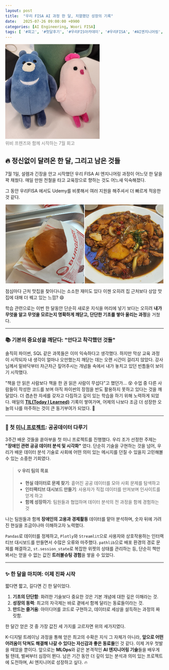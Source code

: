 ```yaml
---
layout: post
title:  "우리 FISA AI 과정 한 달, 치열했던 성장의 기록"
date:   2025-07-26 09:00:00 +0900
categories: [AI Engineering, Woori FISA]
tags: [ '#회고', '#첫달후기', '#우리FIS아카데미', '#우리FISA', '#AI엔지니어링', '#K-디지털트레이닝', '#우리에프아이에스', '#글로벌소프트웨어캠퍼스']
---
```


<div class="image-with-text">
  <img src="https://github.com/HxWOO/HxWOO.github.io/blob/master/_posts/WOORI_FISA/images/푸딩_쿠.jpg" width="300" height="300"  alt="이미지설명"/></br>
  <span style="color: gray; font-size: 14px; block; margin-top;">위비 프렌즈와 함께 시작하는 7월 회고 </span>
</div>

## 🔥 정신없이 달려온 한 달, 그리고 남은 것들

7월 1일, 설렘과 긴장을 안고 시작했던 우리 FISA AI 엔지니어링 과정이 어느덧 한 달을 꽉 채웠다. 매일 만원 전철을 타고 교육장으로 향하는 것도 어느새 익숙해졌다.

그 동안 우리FISA 에서도 Udemy를 비롯해서 여러 지원을 해주셔서 더 빠르게 적응한것 같다.

<div style="display: flex; justify-content: space-evenly;">
  <img src="https://github.com/HxWOO/HxWOO.github.io/blob/master/_posts/WOORI_FISA/images/버거리.jpg" width="250" height="250">
  <img src="https://github.com/HxWOO/HxWOO.github.io/blob/master/_posts/WOORI_FISA/images/jjimdark.jpg" width="250" height="250">
</div>

점심마다 근처 맛집을 찾아다니는 소소한 재미도 있다
이젠 오히려 집 근처보다 상암 맛집에 대해 더 꿰고 있는 느낌? :smile:

학습 관련으로는 이번 한 달동안 단순히 새로운 지식을 머리에 넣기 보다는 오히려 **내가 무엇을 알고 무엇을 모르는지 명확하게 깨닫고, 단단한 기초를 쌓아 올리는 과정**을 거쳤다.

---

### 📚 기본의 중요성을 깨닫다: "안다고 착각했던 것들"

솔직히 파이썬, SQL 같은 과목들은 이미 익숙하다고 생각했다. 하지만 막상 교육 과정이 시작되자 내 생각이 얼마나 오만했는지 깨닫는 데는 오랜 시간이 걸리지 않았다. 강사님께서 밑바닥부터 차근차근 짚어주시는 개념들 속에서 내가 놓치고 있던 빈틈들이 보이기 시작했다.

"책을 안 읽은 사람보다 책을 한 권 읽은 사람이 무섭다"고 했던가... :dizzy_face:
수업 중 다른 사람들이 작성한 코드를 보며 아직 파이썬의 장점을 반도 활용하지 못하고 있다는 것을 깨달았다. 더 겸손한 자세를 갖자고 다짐하고 깊이 있는 학습을 하기 위해 노력하게 되었다. 
매일의 **[TIL(Today I Learned)]("https://github.com/HxWOO/Woori_FISA05_AI_Engineering")** 기록이 쌓여가며, 어제의 나보다 조금 더 성장한 오늘의 나를 마주하는 것이 큰 동기부여가 되었다. :punch:

---

### 🚀 첫 [미니 프로젝트](https://github.com/HxWOO/WOORI_FISA_05_DATA_Practice): 공공데이터 다루기

3주간 배운 것들을 쏟아부을 첫 미니 프로젝트를 진행했다. 우리 조가 선정한 주제는 **"장애인 관련 공공 데이터 분석 및 시각화"** 였다. 단순히 기술을 구현하는 것을 넘어, 우리가 배운 데이터 분석 기술로 사회에 어떤 의미 있는 메시지를 던질 수 있을지 고민해볼 수 있는 소중한 기회였다.

> #### 💡 우리 팀의 목표
> - **현실 데이터로 문제 찾기**: 흩어진 공공 데이터를 모아 사회 문제를 탐색하고
> - **인터랙티브 대시보드 만들기**: 사용자가 직접 데이터를 만져보며 인사이트를 얻게 하고
> - **함께 성장하기**: 팀원들과 협업하며 데이터 분석의 전 과정을 함께 경험하는 것

나는 팀원들과 함께 **장애인의 고용과 경제활동** 데이터를 맡아 분석하며, 숫자 뒤에 가려진 현실을 조금이나마 이해하고자 노력했다.


`Pandas`로 데이터를 정제하고, `Plotly`와 `Streamlit`으로 사용자와 상호작용하는 인터랙티브 대시보드를 만들면서 수많은 오류와 마주했다. `pathlib`으로 배포 환경의 경로 문제를 해결하고, `st.session_state`로 복잡한 위젯의 상태를 관리하는 등, 단순히 책만 봐서는 얻을 수 없는 값진 **트러블슈팅 경험**을 쌓을 수 있었다.

---

### ✨ 한 달을 마치며: 이제 진짜 시작

짧다면 짧고, 길다면 긴 한 달이었다. 

1.  **기초의 단단함**: 화려한 기술보다 중요한 것은 기본 개념에 대한 깊은 이해라는 것.
2.  **성장의 동력**: 최고의 자극제는 바로 곁에서 함께 달리는 동료들이라는 것.
3.  **만드는 즐거움**: 아이디어를 코드로 구현하고, 데이터로 세상을 설득하는 과정의 짜릿함.

한 달간 얻은 것 중 가장 값진 세 가지를 고르자면 위의 세가지였다.

K-디지털 트레이닝 과정을 통해 얻은 최고의 수확은 지식 그 자체가 아니라, **앞으로 어떤 어려움이 닥쳐도 해결해 나갈 수 있다는 자신감과 좋은 동료들**인 것 같다. 이제 겨우 첫발을 떼었을 뿐이다. 
앞으로는 **MLOps**와 같은 본격적인 **AI 엔지니어링 기술**들을 배우게 될 텐데, 벌써부터 심장이 뛴다. 남은 기간 동안 더 깊이 있는 분석과 의미 있는 프로젝트에 도전하며, AI 엔지니어로 성장하고 싶다. 🔥
